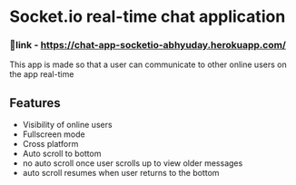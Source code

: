 # Socket.io real-time chat application

### 🔗link - https://chat-app-socketio-abhyuday.herokuapp.com/

This app is made so that a user can communicate to other online users on the app
real-time 




## Features

- Visibility of online users
- Fullscreen mode
- Cross platform
- Auto scroll to bottom
- no auto scroll once user scrolls up to view older messages
- auto scroll resumes when user returns to the bottom



